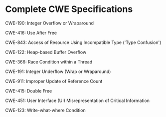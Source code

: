 

# Complete CWE Specifications

CWE-190: Integer Overflow or Wraparound

CWE-416: Use After Free

CWE-843: Access of Resource Using Incompatible Type ('Type Confusion')

CWE-122: Heap-based Buffer Overflow

CWE-366: Race Condition within a Thread

CWE-191: Integer Underflow (Wrap or Wraparound)

CWE-911: Improper Update of Reference Count

CWE-415: Double Free

CWE-451: User Interface (UI) Misrepresentation of Critical Information

CWE-123: Write-what-where Condition